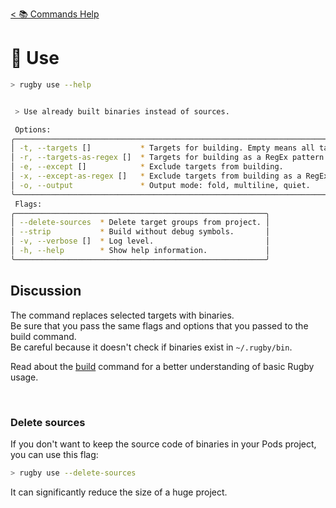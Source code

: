 [< 📚 Commands Help](README.md)

# 🎯 Use

```sh
> rugby use --help
```

```sh

 > Use already built binaries instead of sources.

 Options:
╭────────────────────────────────────────────────────────────────────────────────╮
│ -t, --targets []           * Targets for building. Empty means all targets.    │
│ -r, --targets-as-regex []  * Targets for building as a RegEx pattern.          │
│ -e, --except []            * Exclude targets from building.                    │
│ -x, --except-as-regex []   * Exclude targets from building as a RegEx pattern. │
│ -o, --output               * Output mode: fold, multiline, quiet.              │
╰────────────────────────────────────────────────────────────────────────────────╯
 Flags:
╭────────────────────────────────────────────────────────╮
│ --delete-sources  * Delete target groups from project. │
│ --strip           * Build without debug symbols.       │
│ -v, --verbose []  * Log level.                         │
│ -h, --help        * Show help information.             │
╰────────────────────────────────────────────────────────╯
```

## Discussion

The command replaces selected targets with binaries.\
Be sure that you pass the same flags and options that you passed to the build command.\
Be careful because it doesn't check if binaries exist in `~/.rugby/bin`.

Read about the [build](build.md) command for a better understanding of basic Rugby usage.

<br>

### Delete sources

If you don't want to keep the source code of binaries in your Pods project, you can use this flag:
```sh
> rugby use --delete-sources
```
It can significantly reduce the size of a huge project.
